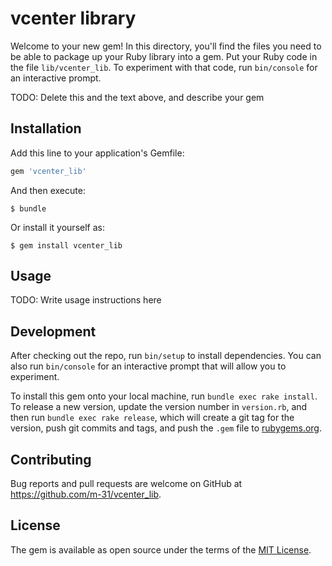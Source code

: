 # vcenter library

Welcome to your new gem! In this directory, you'll find the files you need to be able to package up your Ruby library into a gem. Put your Ruby code in the file `lib/vcenter_lib`. To experiment with that code, run `bin/console` for an interactive prompt.

TODO: Delete this and the text above, and describe your gem

## Installation

Add this line to your application's Gemfile:

```ruby
gem 'vcenter_lib'
```

And then execute:

    $ bundle

Or install it yourself as:

    $ gem install vcenter_lib

## Usage

TODO: Write usage instructions here

## Development

After checking out the repo, run `bin/setup` to install dependencies. You can also run `bin/console` for an interactive prompt that will allow you to experiment.

To install this gem onto your local machine, run `bundle exec rake install`. To release a new version, update the version number in `version.rb`, and then run `bundle exec rake release`, which will create a git tag for the version, push git commits and tags, and push the `.gem` file to [rubygems.org](https://rubygems.org).

## Contributing

Bug reports and pull requests are welcome on GitHub at https://github.com/m-31/vcenter_lib.


## License

The gem is available as open source under the terms of the [MIT License](http://opensource.org/licenses/MIT).

